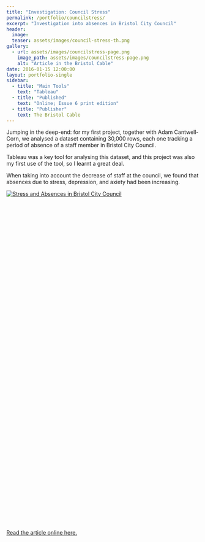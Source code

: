 ```yaml
---
title: "Investigation: Council Stress"
permalink: /portfolio/councilstress/
excerpt: "Investigation into absences in Bristol City Council"
header:
  image:
  teaser: assets/images/council-stress-th.png
gallery:
  - url: assets/images/councilstress-page.png
    image_path: assets/images/councilstress-page.png
    alt: "Article in the Bristol Cable"
date: 2016-01-15 12:00:00
layout: portfolio-single
sidebar:
  - title: "Main Tools"
    text: "Tableau"
  - title: "Published"
    text: "Online; Issue 6 print edition"
  - title: "Publisher"
    text: The Bristol Cable
---
```


Jumping in the deep-end: for my first project, together with Adam Cantwell-Corn, we analysed a dataset containing 30,000 rows, each one tracking a period of absence of a staff member in Bristol City Council.

Tableau was a key tool for analysing this dataset, and this project was also my first use of the tool, so I learnt a great deal.

When taking into account the decrease of staff at the council, we found that absences due to stress, depression, and axiety had been increasing.

<script type='text/javascript' src='https://public.tableau.com/javascripts/api/viz_v1.js'></script><div class='tableauPlaceholder' style='width: 1004px; height: 869px;'><noscript><a href='#'><img alt='Stress and Absences in Bristol City Council ' src='https:&#47;&#47;public.tableau.com&#47;static&#47;images&#47;St&#47;StressandAbsencesinBristolCityCouncil&#47;StressandAbsencesinBristolCityCouncil&#47;1_rss.png' style='border: none' /></a></noscript><object class='tableauViz' width='1004' height='869' style='display:none;'><param name='host_url' value='https%3A%2F%2Fpublic.tableau.com%2F' /> <param name='site_root' value='' /><param name='name' value='StressandAbsencesinBristolCityCouncil&#47;StressandAbsencesinBristolCityCouncil' /><param name='tabs' value='no' /><param name='toolbar' value='yes' /><param name='static_image' value='https:&#47;&#47;public.tableau.com&#47;static&#47;images&#47;St&#47;StressandAbsencesinBristolCityCouncil&#47;StressandAbsencesinBristolCityCouncil&#47;1.png' /> <param name='animate_transition' value='yes' /><param name='display_static_image' value='yes' /><param name='display_spinner' value='yes' /><param name='display_overlay' value='yes' /><param name='display_count' value='yes' /><param name='showTabs' value='y' /></object></div>

<a href="https://thebristolcable.org/2016/01/efficiency-savings-making-the-council-inefficient/">Read the article online here.</a>



